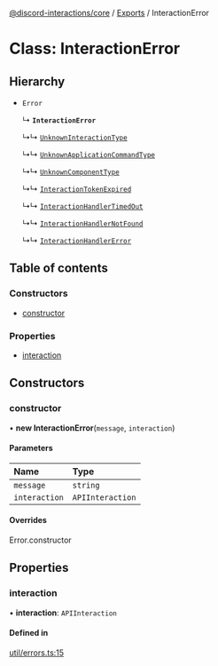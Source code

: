 [@discord-interactions/core](../README.md) / [Exports](../modules.md) / InteractionError

# Class: InteractionError

## Hierarchy

- `Error`

  ↳ **`InteractionError`**

  ↳↳ [`UnknownInteractionType`](UnknownInteractionType.md)

  ↳↳ [`UnknownApplicationCommandType`](UnknownApplicationCommandType.md)

  ↳↳ [`UnknownComponentType`](UnknownComponentType.md)

  ↳↳ [`InteractionTokenExpired`](InteractionTokenExpired.md)

  ↳↳ [`InteractionHandlerTimedOut`](InteractionHandlerTimedOut.md)

  ↳↳ [`InteractionHandlerNotFound`](InteractionHandlerNotFound.md)

  ↳↳ [`InteractionHandlerError`](InteractionHandlerError.md)

## Table of contents

### Constructors

- [constructor](InteractionError.md#constructor)

### Properties

- [interaction](InteractionError.md#interaction)

## Constructors

### constructor

• **new InteractionError**(`message`, `interaction`)

#### Parameters

| Name | Type |
| :------ | :------ |
| `message` | `string` |
| `interaction` | `APIInteraction` |

#### Overrides

Error.constructor

## Properties

### interaction

• **interaction**: `APIInteraction`

#### Defined in

[util/errors.ts:15](https://github.com/ssMMiles/discord-interactions/blob/7421ca0/packages/core/src/util/errors.ts#L15)

